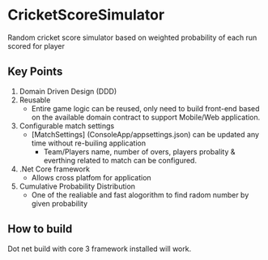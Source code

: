 # CricketScoreSimulator
Random cricket score simulator based on weighted probability of each run scored for player

## Key Points
1. Domain Driven Design (DDD) <br/>
2. Reusable 
   - Entire game logic can be reused, only need to build front-end based on the available domain contract to support Mobile/Web application.<br/>
3. Configurable match settings
    - [MatchSettings] (ConsoleApp/appsettings.json) can be updated any time without re-builing application
      - Team/Players name, number of overs, players probality & everthing related to match can be configured.<br/>
4. .Net Core framework
    - Allows cross platfom for application <br/>
5. Cumulative Probability Distribution 
   - One of the realiable and fast alogorithm to find radom number by given probability<br/>
  
  ## How to build
  Dot net build with core 3 framework installed will work.
